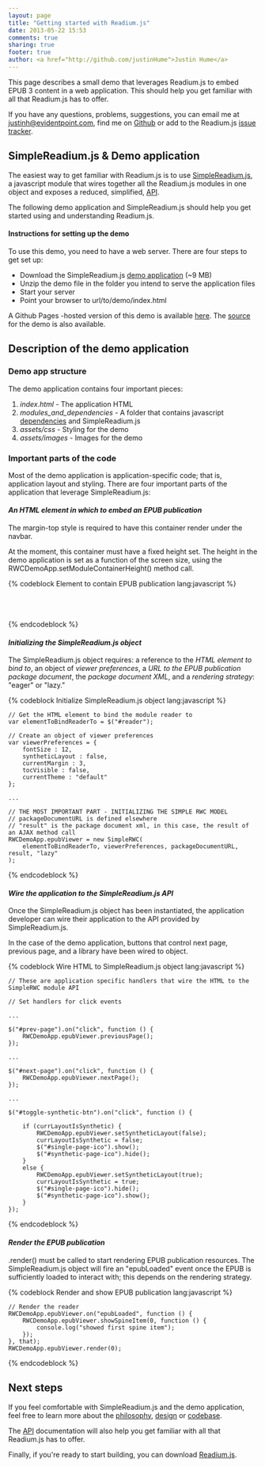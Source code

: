 ```yaml
---
layout: page
title: "Getting started with Readium.js"
date: 2013-05-22 15:53
comments: true
sharing: true
footer: true
author: <a href="http://github.com/justinHume">Justin Hume</a>
---
```


This page describes a small demo that leverages Readium.js to embed EPUB 3 content in a web application. This should help you get familiar with all that Readium.js has to offer. 

If you have any questions, problems, suggestions, you can email me at justinh@evidentpoint.com, find me on [Github](http://github.com/justinHume) or add to the Readium.js [issue tracker](https://github.com/readium/Readium-Web-Components/issues).

<a id="simple-rwc-demo"></a>
## SimpleReadium.js & Demo application

The easiest way to get familiar with Readium.js is to use [SimpleReadium.js](/Readium-Web-Components/get-started/download.html), a javascript module that wires together all the Readium.js modules in one object and exposes a reduced, simplified, [API](/Readium-Web-Components/get-started/api.html#simple-api). 

The following demo application and SimpleReadium.js should help you get started using and understanding Readium.js.

#### Instructions for setting up the demo

To use this demo, you need to have a web server. There are four steps to get set up: 

* Download the SimpleReadium.js [demo application](/Readium-Web-Components/downloads/SimpleReadiumJsDemoApp.zip) (~9 MB)
* Unzip the demo file in the folder you intend to serve the application files
* Start your server
* Point your browser to url/to/demo/index.html

A Github Pages -hosted version of this demo is available [here](http://readium.github.com/readium-viewer-demo1). The [source](http://github.com/justinHume/simple-epub-3) for the demo is also available.

<a id="simple-rwc-description"></a>
## Description of the demo application

### Demo app structure
The demo application contains four important pieces: 

1. _index.html_ - The application HTML
2. _modules_and_dependencies_ - A folder that contains javascript [dependencies]() and SimpleReadium.js
3. _assets/css_ - Styling for the demo
4. _assets/images_ - Images for the demo

### Important parts of the code
Most of the demo application is application-specific code; that is, application layout and styling. There are four important parts of the application that leverage SimpleReadium.js:

#### _An HTML element in which to embed an EPUB publication_
The margin-top style is required to have this container render under the navbar. 

At the moment, this container must have a fixed height set. The height in the demo application is set as a function of the screen size, using the RWCDemoApp.setModuleContainerHeight() method call.
 
{% codeblock Element to contain EPUB publication lang:javascript %}
    <div id="epub-reader-container" style="margin-top:65px;">
    </div>
{% endcodeblock %}

#### _Initializing the SimpleReadium.js object_
The SimpleReadium.js object requires: a reference to the _HTML element to bind to_, an object of _viewer preferences_, a _URL to the EPUB publication package document_, the _package document XML_, and a _rendering strategy_: "eager" or "lazy." 

{% codeblock Initialize SimpleReadium.js object lang:javascript %}

    // Get the HTML element to bind the module reader to
    var elementToBindReaderTo = $("#reader");

    // Create an object of viewer preferences
    var viewerPreferences = {
        fontSize : 12,
        syntheticLayout : false,
        currentMargin : 3,
        tocVisible : false,
        currentTheme : "default"
    };

    ...

    // THE MOST IMPORTANT PART - INITIALIZING THE SIMPLE RWC MODEL
    // packageDocumentURL is defined elsewhere
    // "result" is the package document xml, in this case, the result of an AJAX method call
    RWCDemoApp.epubViewer = new SimpleRWC(
        elementToBindReaderTo, viewerPreferences, packageDocumentURL, result, "lazy"
    );

{% endcodeblock %}

#### _Wire the application to the SimpleReadium.js API_
Once the SimpleReadium.js object has been instantiated, the application developer can wire their application to the API provided by SimpleReadium.js. 

In the case of the demo application, buttons that control next page, previous page, and a library have been wired to object. 

{% codeblock Wire HTML to SimpleReadium.js object lang:javascript %}

    // These are application specific handlers that wire the HTML to the SimpleRWC module API

    // Set handlers for click events

    ...

    $("#prev-page").on("click", function () {
        RWCDemoApp.epubViewer.previousPage();
    });

    ...

    $("#next-page").on("click", function () {
        RWCDemoApp.epubViewer.nextPage();
    });

    ...

    $("#toggle-synthetic-btn").on("click", function () {

        if (currLayoutIsSynthetic) {
            RWCDemoApp.epubViewer.setSyntheticLayout(false);
            currLayoutIsSynthetic = false;
            $("#single-page-ico").show();
            $("#synthetic-page-ico").hide();
        }
        else {
            RWCDemoApp.epubViewer.setSyntheticLayout(true);
            currLayoutIsSynthetic = true;
            $("#single-page-ico").hide();
            $("#synthetic-page-ico").show();
        }
    });

{% endcodeblock %}

#### _Render the EPUB publication_
.render() must be called to start rendering EPUB publication resources. The SimpleReadium.js object will fire an "epubLoaded" event once the EPUB is sufficiently loaded to interact with; this depends on the rendering strategy.

{% codeblock Render and show EPUB publication lang:javascript %}

    // Render the reader
    RWCDemoApp.epubViewer.on("epubLoaded", function () { 
        RWCDemoApp.epubViewer.showSpineItem(0, function () {
            console.log("showed first spine item"); 
        });
    }, that);
    RWCDemoApp.epubViewer.render(0);

{% endcodeblock %}

<a id="next-steps"></a>
## Next steps
If you feel comfortable with SimpleReadium.js and the demo application, feel free to learn more about the [philosophy](/Readium-Web-Components/architecture/philosophy.html), [design](/Readium-Web-Components/architecture/design.html) or [codebase](http://github.com/readium/Readium-Web-Components). 

The [API](/Readium-Web-Components/get-started/api.html) documentation will also help you get familiar with all that Readium.js has to offer.

Finally, if you're ready to start building, you can download [Readium.js](/Readium-Web-Components/get-started/download.html).
